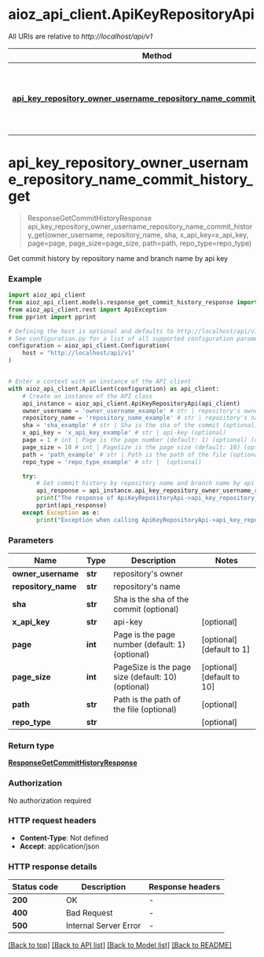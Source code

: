 # aioz_api_client.ApiKeyRepositoryApi

All URIs are relative to *http://localhost/api/v1*

Method | HTTP request | Description
------------- | ------------- | -------------
[**api_key_repository_owner_username_repository_name_commit_history_get**](ApiKeyRepositoryApi.md#api_key_repository_owner_username_repository_name_commit_history_get) | **GET** /api-key/repository/{ownerUsername}/{repositoryName}/commit/history | Get commit history by repository name and branch name by api key


# **api_key_repository_owner_username_repository_name_commit_history_get**
> ResponseGetCommitHistoryResponse api_key_repository_owner_username_repository_name_commit_history_get(owner_username, repository_name, sha, x_api_key=x_api_key, page=page, page_size=page_size, path=path, repo_type=repo_type)

Get commit history by repository name and branch name by api key

### Example


```python
import aioz_api_client
from aioz_api_client.models.response_get_commit_history_response import ResponseGetCommitHistoryResponse
from aioz_api_client.rest import ApiException
from pprint import pprint

# Defining the host is optional and defaults to http://localhost/api/v1
# See configuration.py for a list of all supported configuration parameters.
configuration = aioz_api_client.Configuration(
    host = "http://localhost/api/v1"
)


# Enter a context with an instance of the API client
with aioz_api_client.ApiClient(configuration) as api_client:
    # Create an instance of the API class
    api_instance = aioz_api_client.ApiKeyRepositoryApi(api_client)
    owner_username = 'owner_username_example' # str | repository's owner
    repository_name = 'repository_name_example' # str | repository's name
    sha = 'sha_example' # str | Sha is the sha of the commit (optional)
    x_api_key = 'x_api_key_example' # str | api-key (optional)
    page = 1 # int | Page is the page number (default: 1) (optional) (optional) (default to 1)
    page_size = 10 # int | PageSize is the page size (default: 10) (optional) (optional) (default to 10)
    path = 'path_example' # str | Path is the path of the file (optional) (optional)
    repo_type = 'repo_type_example' # str |  (optional)

    try:
        # Get commit history by repository name and branch name by api key
        api_response = api_instance.api_key_repository_owner_username_repository_name_commit_history_get(owner_username, repository_name, sha, x_api_key=x_api_key, page=page, page_size=page_size, path=path, repo_type=repo_type)
        print("The response of ApiKeyRepositoryApi->api_key_repository_owner_username_repository_name_commit_history_get:\n")
        pprint(api_response)
    except Exception as e:
        print("Exception when calling ApiKeyRepositoryApi->api_key_repository_owner_username_repository_name_commit_history_get: %s\n" % e)
```



### Parameters


Name | Type | Description  | Notes
------------- | ------------- | ------------- | -------------
 **owner_username** | **str**| repository&#39;s owner | 
 **repository_name** | **str**| repository&#39;s name | 
 **sha** | **str**| Sha is the sha of the commit (optional) | 
 **x_api_key** | **str**| api-key | [optional] 
 **page** | **int**| Page is the page number (default: 1) (optional) | [optional] [default to 1]
 **page_size** | **int**| PageSize is the page size (default: 10) (optional) | [optional] [default to 10]
 **path** | **str**| Path is the path of the file (optional) | [optional] 
 **repo_type** | **str**|  | [optional] 

### Return type

[**ResponseGetCommitHistoryResponse**](ResponseGetCommitHistoryResponse.md)

### Authorization

No authorization required

### HTTP request headers

 - **Content-Type**: Not defined
 - **Accept**: application/json

### HTTP response details

| Status code | Description | Response headers |
|-------------|-------------|------------------|
**200** | OK |  -  |
**400** | Bad Request |  -  |
**500** | Internal Server Error |  -  |

[[Back to top]](#) [[Back to API list]](../README.md#documentation-for-api-endpoints) [[Back to Model list]](../README.md#documentation-for-models) [[Back to README]](../README.md)

